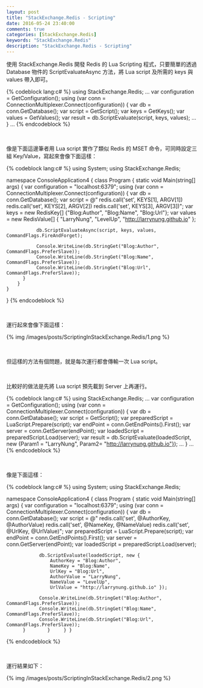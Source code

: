 ```yaml
---
layout: post
title: "StackExchange.Redis - Scripting"
date: 2016-05-24 23:40:00
comments: true
categories: [StackExchange.Redis]
keywords: "StackExchange.Redis"
description: "StackExchange.Redis - Scripting"
---
```


使用 StackExchange.Redis 開發 Redis 的 Lua Scripting 程式，只要簡單的透過 Database 物件的 ScriptEvaluateAsync 方法，將 Lua script 及所需的 keys 與 values 帶入即可。  

<!-- More -->

{% codeblock lang:c# %}
using StackExchange.Redis; 
... 
var configuration = GetConfiguration(); 
using (var conn = ConnectionMultiplexer.Connect(configuration)) 
{ 
    var db = conn.GetDatabase(); 
    var script = GetScript(); 
    var keys = GetKeys(); 
    var values = GetValues(); 
    var result = db.ScriptEvaluate(script, keys, values); 
    ... 
} 
...
{% endcodeblock %}

<br/>


像是下面這邊筆者用 Lua script 實作了類似 Redis 的 MSET 命令，可同時設定三組 Key/Value，寫起來會像下面這樣：   

{% codeblock lang:c# %}
using System; 
using StackExchange.Redis; 

namespace ConsoleApplication4 { 
    class Program { 
        static void Main(string[] args) { 
            var configuration = "localhost:6379"; 
            using (var conn = ConnectionMultiplexer.Connect(configuration)) { 
                var db = conn.GetDatabase(); 
                var script = @“
                                          redis.call('set', KEYS[1], ARGV[1]) 
                                          redis.call('set', KEYS[2], ARGV[2]) 
                                          redis.call('set', KEYS[3], ARGV[3])"; 
                var keys = new RedisKey[] {"Blog:Author", "Blog:Name", "Blog:Url"}; 
                var values = new RedisValue[] { "LarryNung", "LevelUp", "http://larrynung.github.io" }; 

               db.ScriptEvaluateAsync(script, keys, values, CommandFlags.FireAndForget); 

               Console.WriteLine(db.StringGet("Blog:Author", CommandFlags.PreferSlave));    
               Console.WriteLine(db.StringGet("Blog:Name", CommandFlags.PreferSlave));  
               Console.WriteLine(db.StringGet("Blog:Url", CommandFlags.PreferSlave)); 
          }
        } 
    } 
}
{% endcodeblock %}

<br/>


運行起來會像下面這樣：  

{% img /images/posts/ScriptingInStackExchange.Redis/1.png %}

<br/>


但這樣的方法有個問題，就是每次運行都會傳輸一次 Lua script。  

<br/>


比較好的做法是先將 Lua script 預先載到 Server 上再運行。  

{% codeblock lang:c# %}
using StackExchange.Redis; 
... 
var configuration = GetConfiguration(); 
using (var conn = ConnectionMultiplexer.Connect(configuration)) 
{ 
    var db = conn.GetDatabase(); 
    var script = GetScript(); 
    var preparedScript = LuaScript.Prepare(script); 
    var endPoint = conn.GetEndPoints().First(); 
    var server = conn.GetServer(endPoint); 
    var loadedScript = preparedScript.Load(server); 
    var result = db.ScriptEvaluate(loadedScript, new {Param1 = "LarryNung", Param2= "http://larrynung.github.io"}); 
    ...
} 
...
{% endcodeblock %}

<br/>


像是下面這樣：  

{% codeblock lang:c# %}
using System; 
using StackExchange.Redis; 

namespace ConsoleApplication4 { 
    class Program { 
        static void Main(string[] args) { 
            var configuration = "localhost:6379"; 
            using (var conn = ConnectionMultiplexer.Connect(configuration)) { 
                var db = conn.GetDatabase(); 
                var script = @" 
                                            redis.call('set', @AuthorKey, @AuthorValue) 
                                            redis.call('set', @NameKey, @NameValue) 
                                            redis.call('set', @UrlKey, @UrlValue)"; 
                var preparedScript = LuaScript.Prepare(script); 
                var endPoint = conn.GetEndPoints().First(); 
                var server = conn.GetServer(endPoint); 
                var loadedScript = preparedScript.Load(server); 

                db.ScriptEvaluate(loadedScript, new { 
                    AuthorKey = "Blog:Author", 
                    NameKey = "Blog:Name", 
                    UrlKey = "Blog:Url", 
                    AuthorValue = "LarryNung", 
                    NameValue = "LevelUp", 
                    UrlValue = "http://larrynung.github.io" }); 
                
                Console.WriteLine(db.StringGet("Blog:Author", CommandFlags.PreferSlave)); 
                Console.WriteLine(db.StringGet("Blog:Name", CommandFlags.PreferSlave)); 
                Console.WriteLine(db.StringGet("Blog:Url", CommandFlags.PreferSlave));
          }        }     } }
{% endcodeblock %}

<br/>


運行結果如下：  

{% img /images/posts/ScriptingInStackExchange.Redis/2.png %}
